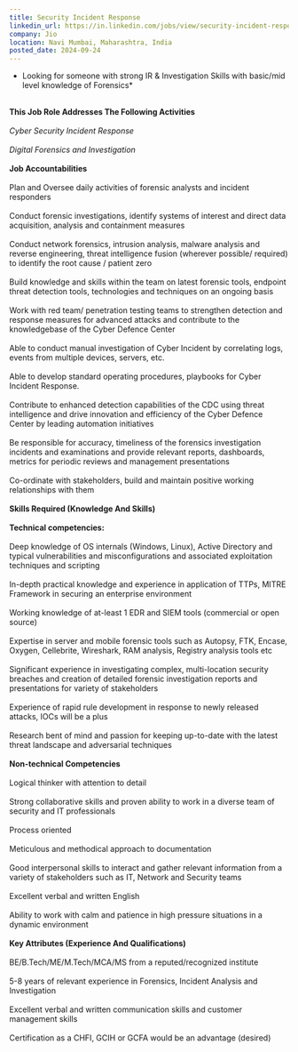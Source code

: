 ```yaml
---
title: Security Incident Response
linkedin_url: https://in.linkedin.com/jobs/view/security-incident-response-at-jio-4032547918?position=41&pageNum=0&refId=gyOlaF9%2FJnTE0BcftTJH5g%3D%3D&trackingId=IPlQ9eqqtzdQriUPmicUuw%3D%3D
company: Jio
location: Navi Mumbai, Maharashtra, India
posted_date: 2024-09-24
---
```


<div class="description__text description__text--rich">
<section class="show-more-less-html" data-max-lines="5">
<div class="show-more-less-html__markup show-more-less-html__markup--clamp-after-5 relative overflow-hidden">
<ul><li>Looking for someone with strong IR &amp; Investigation Skills with basic/mid level knowledge of Forensics*<br/><br/></li></ul><strong>This Job Role Addresses The Following Activities<br/><br/></strong><em> Cyber Security Incident Response <br/><br/></em><em> Digital Forensics and Investigation <br/><br/></em><strong>Job Accountabilities<br/><br/></strong>Plan and Oversee daily activities of forensic analysts and incident responders<br/><br/>Conduct forensic investigations, identify systems of interest and direct data acquisition, analysis and containment measures<br/><br/>Conduct network forensics, intrusion analysis, malware analysis and reverse engineering, threat intelligence fusion (wherever possible/ required) to identify the root cause / patient zero<br/><br/>Build knowledge and skills within the team on latest forensic tools, endpoint threat detection tools, technologies and techniques on an ongoing basis<br/><br/>Work with red team/ penetration testing teams to strengthen detection and response measures for advanced attacks and contribute to the knowledgebase of the Cyber Defence Center<br/><br/>Able to conduct manual investigation of Cyber Incident by correlating logs, events from multiple devices, servers, etc.<br/><br/>Able to develop standard operating procedures, playbooks for Cyber Incident Response.<br/><br/>Contribute to enhanced detection capabilities of the CDC using threat intelligence and drive innovation and efficiency of the Cyber Defence Center by leading automation initiatives<br/><br/>Be responsible for accuracy, timeliness of the forensics investigation incidents and examinations and provide relevant reports, dashboards, metrics for periodic reviews and management presentations<br/><br/>Co-ordinate with stakeholders, build and maintain positive working relationships with them<br/><br/><strong>Skills Required (Knowledge And Skills)<br/><br/></strong><strong>Technical competencies: <br/><br/></strong>Deep knowledge of OS internals (Windows, Linux), Active Directory and typical vulnerabilities and misconfigurations and associated exploitation techniques and scripting<br/><br/>In-depth practical knowledge and experience in application of TTPs, MITRE Framework in securing an enterprise environment<br/><br/>Working knowledge of at-least 1 EDR and SIEM tools (commercial or open source)<br/><br/>Expertise in server and mobile forensic tools such as Autopsy, FTK, Encase, Oxygen, Cellebrite, Wireshark, RAM analysis, Registry analysis tools etc<br/><br/>Significant experience in investigating complex, multi-location security breaches and creation of detailed forensic investigation reports and presentations for variety of stakeholders<br/><br/>Experience of rapid rule development in response to newly released attacks, IOCs will be a plus<br/><br/>Research bent of mind and passion for keeping up-to-date with the latest threat landscape and adversarial techniques<br/><br/><strong>Non-technical Competencies<br/><br/></strong>Logical thinker with attention to detail<br/><br/>Strong collaborative skills and proven ability to work in a diverse team of security and IT professionals<br/><br/>Process oriented<br/><br/>Meticulous and methodical approach to documentation<br/><br/>Good interpersonal skills to interact and gather relevant information from a variety of stakeholders such as IT, Network and Security teams<br/><br/>Excellent verbal and written English<br/><br/>Ability to work with calm and patience in high pressure situations in a dynamic environment<br/><br/><strong>Key Attributes (Experience And Qualifications)<br/><br/></strong>BE/B.Tech/ME/M.Tech/MCA/MS from a reputed/recognized institute<br/><br/>5-8 years of relevant experience in Forensics, Incident Analysis and Investigation<br/><br/>Excellent verbal and written communication skills and customer management skills<br/><br/>Certification as a CHFI, GCIH or GCFA would be an advantage (desired)
        </div>


<!-- --> </section>
</div>